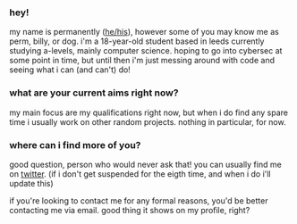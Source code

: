 ### hey!
my name is permanently ([he/his](https://pronoun.is/he)), however some of you may know me as perm, billy, or dog. i'm a 18-year-old student based in leeds currently studying a-levels, mainly computer science. hoping to go into cybersec at some point in time, but until then i'm just messing around with code and seeing what i can (and can't) do!

### what are your current aims right now?
my main focus are my qualifications right now, but when i do find any spare time i usually work on other random projects. nothing in particular, for now.

### where can i find more of you?
good question, person who would never ask that! you can usually find me on [twitter](https://twitter.com/heyiambilly). (if i don't get suspended for the eigth time, and when i do i'll update this)

if you're looking to contact me for any formal reasons, you'd be better contacting me via email. good thing it shows on my profile, right?
